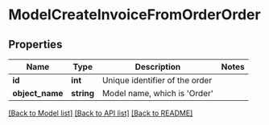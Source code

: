 # ModelCreateInvoiceFromOrderOrder

## Properties
Name | Type | Description | Notes
------------ | ------------- | ------------- | -------------
**id** | **int** | Unique identifier of the order | 
**object_name** | **string** | Model name, which is &#x27;Order&#x27; | 

[[Back to Model list]](../../README.md#documentation-for-models) [[Back to API list]](../../README.md#documentation-for-api-endpoints) [[Back to README]](../../README.md)

